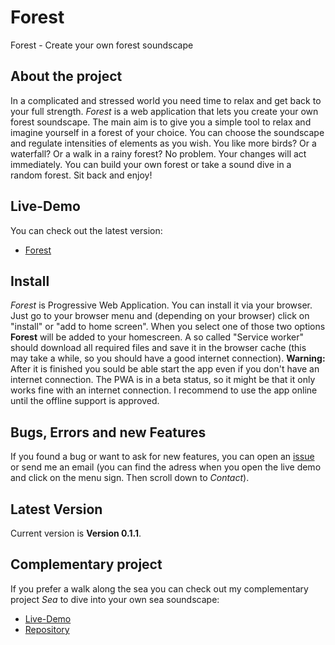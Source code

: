 # Forest
Forest - Create your own forest soundscape

## About the project
In a complicated and stressed world you need time to relax and get back to your full strength.
*Forest* is a web application that lets you create your own forest soundscape.
The main aim is to give you a simple tool to relax and imagine yourself in a forest of your choice. You can choose the soundscape and regulate intensities of elements as you wish. You like more birds? Or a waterfall? Or a walk in a rainy forest? No problem. Your changes will act immediately. You can build your own forest or take a sound dive in a random forest. Sit back and enjoy!

## Live-Demo
You can check out the latest version:
* [Forest](https://moritzott.github.io/forest/)

## Install
*Forest* is Progressive Web Application. You can install it via your browser. Just go to your browser menu and (depending on your browser) click on "install" or "add to home screen". When you select one of those two options <strong>Forest</strong> will be added to your homescreen. A so called "Service worker" should download all required files and save it in the browser cache (this may take a while, so you should have a good internet connection).
**Warning:** After it is finished you sould be able start the app even if you don't have an internet connection. The PWA is in a beta status, so it might be that it only works fine with an internet connection. I recommend to use the app online until the offline support is approved.

## Bugs, Errors and new Features
If you found a bug or want to ask for new features, you can open an [issue](https://github.com/moritzott/forest/issues) or send me an email (you can find the adress when you open the live demo and click on the menu sign. Then scroll down to *Contact*).

## Latest Version
Current version is **Version 0.1.1**.

## Complementary project
If you prefer a walk along the sea you can check out my complementary project *Sea* to dive into your own sea soundscape:
* [Live-Demo](https://moritzott.github.io/sea/)
* [Repository](https://github.com/moritzott/sea) 
